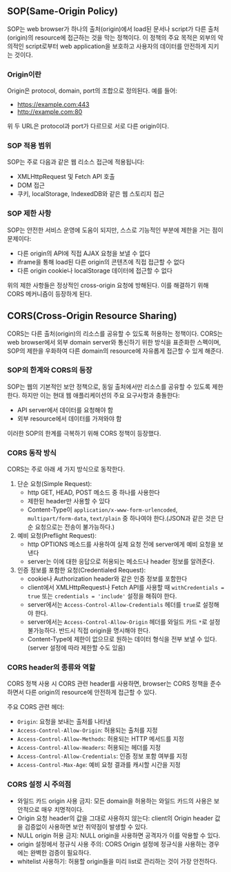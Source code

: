 ## SOP(Same-Origin Policy)

SOP는 web browser가 하나의 출처(origin)에서 load된 문서나 script가 다른 출처(origin)의 resource에 접근하는 것을 막는 정책이다. 이 정책의 주요 목적은 외부의 악의적인 script로부터 web application을 보호하고 사용자의 데이터를 안전하게 지키는 것이다.

### Origin이란
Origin은 protocol, domain, port의 조합으로 정의된다. 예를 들어:
- https://example.com:443
- http://example.com:80

위 두 URL은 protocol과 port가 다르므로 서로 다른 origin이다.

### SOP 적용 범위
SOP는 주로 다음과 같은 웹 리소스 접근에 적용됩니다:
- XMLHttpRequest 및 Fetch API 호출
- DOM 접근
- 쿠키, localStorage, IndexedDB와 같은 웹 스토리지 접근

### SOP 제한 사항
SOP는 안전한 서비스 운영에 도움이 되지만, 스스로 기능적인 부분에 제한을 거는 점이 문제이다:
- 다른 origin의 API에 직접 AJAX 요청을 보낼 수 없다
- iframe을 통해 load된 다른 origin의 콘텐츠에 직접 접근할 수 없다
- 다른 origin cookie나 localStorage 데이터에 접근할 수 없다

위의 제한 사항들은 정상적인 cross-origin 요청에 방해된다. 이를 해결하기 위해 CORS 메커니즘이 등장하게 된다.

## CORS(Cross-Origin Resource Sharing)

CORS는 다른 출처(origin)의 리소스를 공유할 수 있도록 허용하는 정책이다. CORS는 web browser에서 외부 domain server와 통신하기 위한 방식을 표준화한 스펙이며, SOP의 제한을 우화하여 다른 domain의 resource에 자유롭게 접근할 수 있게 해준다.

### SOP의 한계와 CORS의 등장
SOP는 웹의 기본적인 보안 정책으로, 동일 출처에서만 리소스를 공유할 수 있도록 제한한다. 하지만 이는 현대 웹 애플리케이션의 주요 요구사항과 충돌한다:
- API server에서 데이터를 요청해야 함
- 외부 resource에서 데이터를 가져와야 함

이러한 SOP의 한계를 극복하기 위해 CORS 정책이 등장했다. 

### CORS 동작 방식

CORS는 주로 아래 세 가지 방식으로 동작한다.
1. 단순 요청(Simple Request):
   - http GET, HEAD, POST 메소드 중 하나를 사용한다
   - 제한된 header만 사용할 수 있다
   - Content-Type이 `application/x-www-form-urlencoded`, `multipart/form-data`, `text/plain` 중 하나여야 한다.(JSON과 같은 것은 단순 요청으로는 전송이 불가능하다.)
2. 예비 요청(Preflight Request):
   - http OPTIONS 메소드를 사용하여 실제 요청 전에 server에게 예비 요청을 보낸다
   - server는 이에 대한 응답으로 허용되는 메소드나 header 정보를 알려준다.
3. 인증 정보를 포함한 요청(Credentialed Request):
   - cookie나 Authorization header와 같은 인증 정보를 포함한다
   - client에서 XMLHttpRequest나 Fetch API를 사용할 때 `withCredentials = true` 또는 `credentials = 'include'` 설정을 해줘야 한다.
   - server에서는 `Access-Control-Allow-Credentials` 헤더를 `true`로 설정해야 한다.
   - server에서는 `Access-Control-Allow-Origin` 헤더를 와일드 카드 `*`로 설정 불가능하다. 반드시 직접 origin을 명시해야 한다.
   - Content-Type에 제한이 없으므로 원하는 데이터 형식을 전부 보낼 수 있다.(server 설정에 따라 제한할 수도 있음)

### CORS header의 종류와 역할
CORS 정책 사용 시 CORS 관련 header를 사용하면, browser는 CORS 정책을 준수하면서 다른 origin의 resource에 안전하게 접근할 수 있다.

주요 CORS 관련 헤더:
- `Origin`: 요청을 보내는 출처를 나타냄
- `Access-Control-Allow-Origin`: 허용되는 출처를 지정
- `Access-Control-Allow-Methods`: 허용되는 HTTP 메서드를 지정
- `Access-Control-Allow-Headers`: 허용되는 헤더를 지정
- `Access-Control-Allow-Credentials`: 인증 정보 포함 여부를 지정
- `Access-Control-Max-Age`: 예비 요청 결과를 캐시할 시간을 지정

### CORS 설정 시 주의점
- 와일드 카드 origin 사용 금지: 모든 domain을 허용하는 와일드 카드의 사용은 보안적으로 매우 치명적이다.
- Origin 요청 header의 값을 그대로 사용하지 않는다: client의 Origin header 값을 검증없이 사용하면 보안 취약점이 발생할 수 있다.
- NULL origin 허용 금지: NULL origin을 사용하면 공격자가 이를 악용할 수 있다.
- origin 설정에서 정규식 사용 주의: CORS Origin 설정에 정규식을 사용하는 경우에는 완벽한 검증이 필요하다.
- whitelist 사용하기: 허용할 origin들을 미리 list로 관리하는 것이 가장 안전하다.
